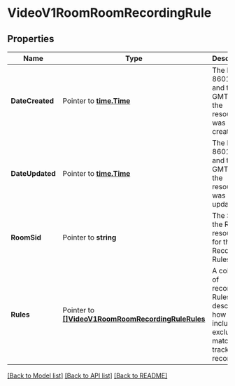 # VideoV1RoomRoomRecordingRule

## Properties

Name | Type | Description | Notes
------------ | ------------- | ------------- | -------------
**DateCreated** | Pointer to [**time.Time**](time.Time.md) | The ISO 8601 date and time in GMT when the resource was created |
**DateUpdated** | Pointer to [**time.Time**](time.Time.md) | The ISO 8601 date and time in GMT when the resource was last updated |
**RoomSid** | Pointer to **string** | The SID of the Room resource for the Recording Rules |
**Rules** | Pointer to [**[]VideoV1RoomRoomRecordingRuleRules**](VideoV1RoomRoomRecordingRuleRules.md) | A collection of recording Rules that describe how to include or exclude matching tracks for recording |

[[Back to Model list]](../README.md#documentation-for-models) [[Back to API list]](../README.md#documentation-for-api-endpoints) [[Back to README]](../README.md)


